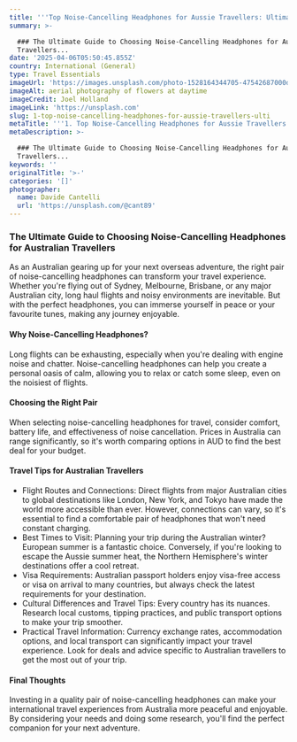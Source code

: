 ```yaml
---
title: '''Top Noise-Cancelling Headphones for Aussie Travellers: Ultimate Guide'''
summary: >-

  ### The Ultimate Guide to Choosing Noise-Cancelling Headphones for Australian
  Travellers...
date: '2025-04-06T05:50:45.855Z'
country: International (General)
type: Travel Essentials
imageUrl: 'https://images.unsplash.com/photo-1528164344705-47542687000d'
imageAlt: aerial photography of flowers at daytime
imageCredit: Joel Holland
imageLink: 'https://unsplash.com'
slug: 1-top-noise-cancelling-headphones-for-aussie-travellers-ulti
metaTitle: '''1. Top Noise-Cancelling Headphones for Aussie Travellers: Ultimate Guide'''
metaDescription: >-

  ### The Ultimate Guide to Choosing Noise-Cancelling Headphones for Australian
  Travellers...
keywords: ''
originalTitle: '>-'
categories: '[]'
photographer:
  name: Davide Cantelli
  url: 'https://unsplash.com/@cant89'
---
```








### The Ultimate Guide to Choosing Noise-Cancelling Headphones for Australian Travellers

As an Australian gearing up for your next overseas adventure, the right pair of noise-cancelling headphones can transform your travel experience. Whether you're flying out of Sydney, Melbourne, Brisbane, or any major Australian city, long haul flights and noisy environments are inevitable. But with the perfect headphones, you can immerse yourself in peace or your favourite tunes, making any journey enjoyable.

#### Why Noise-Cancelling Headphones?

Long flights can be exhausting, especially when you're dealing with engine noise and chatter. Noise-cancelling headphones can help you create a personal oasis of calm, allowing you to relax or catch some sleep, even on the noisiest of flights.

#### Choosing the Right Pair

When selecting noise-cancelling headphones for travel, consider comfort, battery life, and effectiveness of noise cancellation. Prices in Australia can range significantly, so it's worth comparing options in AUD to find the best deal for your budget.

#### Travel Tips for Australian Travellers

- Flight Routes and Connections: Direct flights from major Australian cities to global destinations like London, New York, and Tokyo have made the world more accessible than ever. However, connections can vary, so it's essential to find a comfortable pair of headphones that won't need constant charging.
- Best Times to Visit: Planning your trip during the Australian winter? European summer is a fantastic choice. Conversely, if you're looking to escape the Aussie summer heat, the Northern Hemisphere's winter destinations offer a cool retreat.
- Visa Requirements: Australian passport holders enjoy visa-free access or visa on arrival to many countries, but always check the latest requirements for your destination.
- Cultural Differences and Travel Tips: Every country has its nuances. Research local customs, tipping practices, and public transport options to make your trip smoother.
- Practical Travel Information: Currency exchange rates, accommodation options, and local transport can significantly impact your travel experience. Look for deals and advice specific to Australian travellers to get the most out of your trip.

#### Final Thoughts

Investing in a quality pair of noise-cancelling headphones can make your international travel experiences from Australia more peaceful and enjoyable. By considering your needs and doing some research, you'll find the perfect companion for your next adventure.
